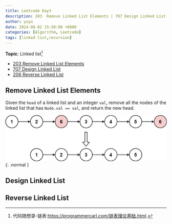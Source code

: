 ```yaml
---
title: Leetcode Day3
description: 203  Remove Linked List Elements | 707 Design Linked List | 206 Reverse Linked List
author: yoyo
date: 2024-08-02 15:50:00 +0800
categories: [Algorithm, Leetcode]
tags: [linked list,recursion]
---
```


**Topic**: Linked list[^dmsxl]
  * [203  Remove Linked List Elements](https://leetcode.com/problems/remove-linked-list-elements/description/)
  * [707 Design Linked List](https://leetcode.com/problems/design-linked-list/description/)
  * [206 Reverse Linked List](https://leetcode.com/problems/reverse-linked-list/description/)

[^dmsxl]:代码随想录-链表:https://programmercarl.com/链表理论基础.html.

## Remove Linked List Elements
Given the ```head``` of a linked list and an integer ```val```, remove all the nodes of the linked list that has ```Node.val == val```, and return the new head.

![Desktop View](/assets/image//leetcode-day3-1.jpg){: .normal }




## Design Linked List


## Reverse Linked List
